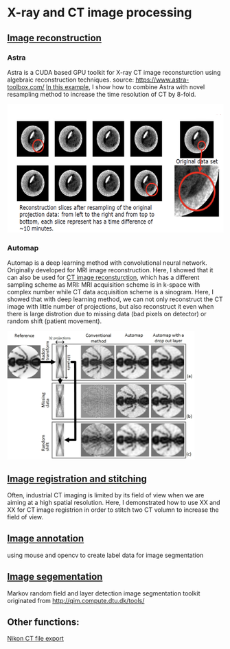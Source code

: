 # X-ray and CT image processing

## [Image reconstruction](Image_reconstruction)

### Astra 
Astra is a CUDA based GPU toolkit for X-ray CT image reconsturction using algebraic reconstruction techniques. 
source: https://www.astra-toolbox.com/
[In this example](Image_reconstruction/Astra), I show how to combine Astra with novel resampling method to increase the time resolution of CT by 8-fold.

<img src=Image_reconstruction/Astra/example.png height = 300>

### Automap
Automap is a deep learning method with convolutional neural network. Originally developed for MRI image reconstruction. Here, I showed that it can also be used for [CT image reconsturction](Image_reconstruction/Deep_learning), which has a different sampling scheme as MRI: MRI acquisition scheme is in k-space with complex number while CT data acquisition scheme is a sinogram. Here, I showed that with deep learning method, we can not only reconstruct the CT image with little number of projections, but also reconstruct it even when there is large distrotion due to missing data (bad pixels on detector) or random shift (patient movement).

<img src=Image_reconstruction/Deep_learning/automap.jpg height = 300>

## [Image registration and stitching]() 

Often, industrial CT imaging is limited by its field of view when we are aiming at a high spatial resolution. Here, I demonstrated how to use XX and XX for CT image registrion in order to stitch two CT volumn to increase the field of view.

## [Image annotation]() 

using mouse and opencv to create label data for image segmentation


## [Image segementation]() 

Markov random field and layer detection image segmentation toolkit originated from http://qim.compute.dtu.dk/tools/



## Other functions: 


[Nikon CT file export](vgi_to_tiff)
